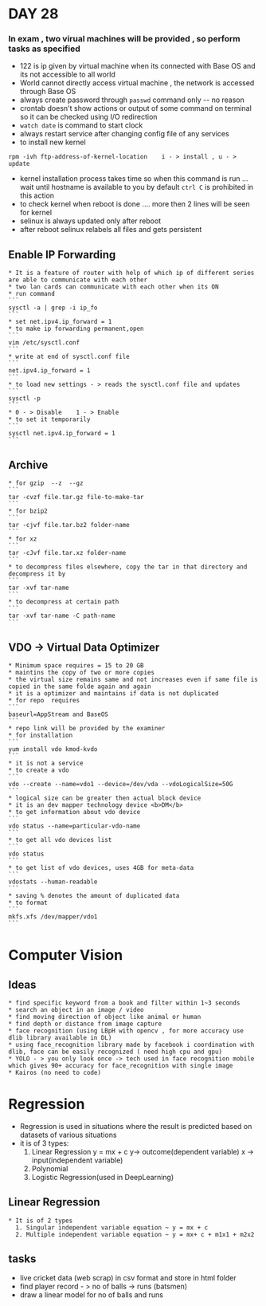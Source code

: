 # DAY 28

### In exam , two virual machines will be provided , so perform tasks as specified
  * 122 is ip given by virtual machine when its connected with Base OS and its not accessible to all world
  * World cannot directly access virtual machine , the network is accessed through Base OS
  * always create password through ```passwd``` command only -- no reason
  * crontab doesn't show actions or output of some command on terminal so it can be checked using I/O redirection
  * ```watch date``` is command to start clock
  * always restart service after changing config file of any services
  * to install new kernel
  ```
  rpm -ivh ftp-address-of-kernel-location    i - > install , u - > update
  ```
  * kernel installation process takes time so when this command is run ... wait until hostname is available to you by default ```ctrl C``` is prohibited in this action
  * to check kernel when reboot is done .... more then 2 lines will be seen for kernel
  * selinux is always updated only after reboot
  * after reboot selinux relabels all files and gets persistent

  ## Enable IP Forwarding
    * It is a feature of router with help of which ip of different series are able to communicate with each other
    * two lan cards can communicate with each other when its ON
    * run command
    ```
    sysctl -a | grep -i ip_fo
    ```
    * set net.ipv4.ip_forward = 1
    * to make ip forwarding permanent,open
    ```
    vim /etc/sysctl.conf
    ```
    * write at end of sysctl.conf file
    ```
    net.ipv4.ip_forward = 1
    ```
    * to load new settings - > reads the sysctl.conf file and updates
    ```
    sysctl -p
    ```
    * 0 - > Disable    1 - > Enable
    * to set it temporarily
    ```
    sysctl net.ipv4.ip_forward = 1
    ```
  ## Archive
    * for gzip  --z  --gz
    ```
    tar -cvzf file.tar.gz file-to-make-tar
    ```
    * for bzip2
    ```
    tar -cjvf file.tar.bz2 folder-name
    ```
    * for xz
    ```
    tar -cJvf file.tar.xz folder-name
    ```
    * to decompress files elsewhere, copy the tar in that directory and decompress it by
    ```
    tar -xvf tar-name
    ```
    * to decompress at certain path
    ```
    tar -xvf tar-name -C path-name
    ```

  ## VDO -> Virtual Data Optimizer
    * Minimum space requires = 15 to 20 GB
    * maintins the copy of two or more copies
    * the virtual size remains same and not increases even if same file is copied in the same folde again and again
    * it is a optimizer and maintains if data is not duplicated
    * for repo  requires
    ```
    baseurl=AppStream and BaseOS
    ```
    * repo link will be provided by the examiner
    * for installation
    ```
    yum install vdo kmod-kvdo
    ```
    * it is not a service
    * to create a vdo
    ```
    vdo --create --name=vdo1 --device=/dev/vda --vdoLogicalSize=50G
    ```
    * logical size can be greater then actual block device
    * it is an dev mapper technology device <b>DM</b>
    * to get information about vdo device
    ```
    vdo status --name=particular-vdo-name
    ```
    * to get all vdo devices list
    ```
    vdo status
    ```
    * to get list of vdo devices, uses 4GB for meta-data
    ```
    vdostats --human-readable
    ```
    * saving % denotes the amount of duplicated data
    * to format
    ```
    mkfs.xfs /dev/mapper/vdo1
    ```

# Computer Vision

  ## Ideas
    * find specific keyword from a book and filter within 1~3 seconds
    * search an object in an image / video
    * find moving direction of object like animal or human
    * find depth or distance from image capture
    * face recognition (using LBpH with opencv , for more accuracy use dlib library available in DL)
    * using face_recognition library made by facebook i coordination with dlib, face can be easily recognized ( need high cpu and gpu)
    * YOLO - > you only look once -> tech used in face recognition mobile which gives 90+ accuracy for face_recognition with single image
    * Kairos (no need to code)

# Regression
  * Regression is used in situations where the result is predicted based on datasets of various situations
  * it is of 3 types:
    1. Linear Regression
      y = mx + c
      y-> outcome(dependent variable)  x -> input(independent variable)
    2. Polynomial
    3. Logistic Regression(used in DeepLearning)

  ## Linear Regression
    * It is of 2 types
      1. Singular independent variable equation ~ y = mx + c
      2. Multiple independent variable equation ~ y = mx+ c + m1x1 + m2x2


## tasks
  * live cricket data (web scrap) in csv format and store in html folder
  * find player record - > no of balls  -> runs (batsmen)
  * draw a linear model for no of balls and runs
